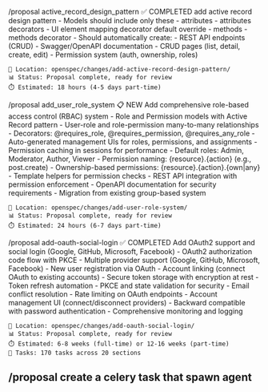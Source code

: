 /proposal active_record_design_pattern ✅ COMPLETED
    add active record design pattern
        - Models should include only these
        - attributes
        - attributes decorators
        - UI element mapping decorator default override
        - methods
        - methods decorator
        - Should automatically create:
            - REST API endpoints (CRUD)
            - Swagger/OpenAPI documentation
            - CRUD pages (list, detail, create, edit)
            - Permission system (auth, ownership, roles)
    
    📁 Location: openspec/changes/add-active-record-design-pattern/
    📊 Status: Proposal complete, ready for review
    ⏱️ Estimated: 18 hours (4-5 days part-time) 
/proposal add_user_role_system 📋 NEW
    Add comprehensive role-based access control (RBAC) system
        - Role and Permission models with Active Record pattern
        - User-role and role-permission many-to-many relationships
        - Decorators: @requires_role, @requires_permission, @requires_any_role
        - Auto-generated management UIs for roles, permissions, and assignments
        - Permission caching in sessions for performance
        - Default roles: Admin, Moderator, Author, Viewer
        - Permission naming: {resource}.{action} (e.g., post.create)
        - Ownership-based permissions: {resource}.{action}.{own|any}
        - Template helpers for permission checks
        - REST API integration with permission enforcement
        - OpenAPI documentation for security requirements
        - Migration from existing group-based system
    
    📁 Location: openspec/changes/add-user-role-system/
    📊 Status: Proposal complete, ready for review
    ⏱️ Estimated: 24 hours (6-7 days part-time)
/proposal add-oauth-social-login ✅ COMPLETED
    Add OAuth2 support and social login (Google, GitHub, Microsoft, Facebook)
        - OAuth2 authorization code flow with PKCE
        - Multiple provider support (Google, GitHub, Microsoft, Facebook)
        - New user registration via OAuth
        - Account linking (connect OAuth to existing accounts)
        - Secure token storage with encryption at rest
        - Token refresh automation
        - PKCE and state validation for security
        - Email conflict resolution
        - Rate limiting on OAuth endpoints
        - Account management UI (connect/disconnect providers)
        - Backward compatible with password authentication
        - Comprehensive monitoring and logging
    
    📁 Location: openspec/changes/add-oauth-social-login/
    📊 Status: Proposal complete, ready for review
    ⏱️ Estimated: 6-8 weeks (full-time) or 12-16 weeks (part-time)
    📝 Tasks: 170 tasks across 20 sections
/proposal create a celery task that spawn agent
---


